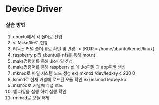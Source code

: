 # Device Driver

### 실습 방법
1) ubuntu에서 각 폴더로 진입
2) vi Makefile로 진입
3) 리눅스 커널 폴더 경로 확인 및 변경 -> [KDIR = /home/ubuntu/kernel/linux]
4) raspberry pi와 ubuntu를 nfs를 통해 mount
5) make명령어를 통해 .ko파일 생성
6) make명령어를 통해 raspberry pi 에 .ko파일 과 app파일 생성
7) mknod로 파일 시스템 노드 생성
    ex) mknod /dev/ledkey c 230 0
8) lsmod로 현재 커널에 로드된 모듈 확인
    ex) insmod ledkey.ko
9) insmod로 커널에 직접 로드 
10) 앱 파일을 실행 하여 실행 확인
11) rmmod로 모듈 해제
